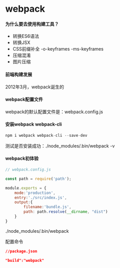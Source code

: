 # webpack

#### 为什么要去使用构建工具？

- 转换ES6语法
- 转换JSX
- CSS前缀补全   -o-keyframes   -ms-keyframes  
- 压缩混淆
- 图片压缩 



#### 前端构建发展

2012年3月，webpack诞生的

#### webpack配置文件

webpack的默认配置文件是：webpack.config.js

#### 安装webpack  webpack-cli

```javascript
npm i webpack webpack-cli --save-dev
```

测试是否安装成功：./node_modules/.bin/webpack -v

#### webpack初体验

```javascript
// webpack.config.js

const path = require('path');

module.exports = {
    mode:'production',
    entry:'./src/index.js',
    output:{
        filename:'bundle.js',
        path: path.resolve(__dirname, "dist")
    }
}
```

./node_modules/.bin/webpack

配置命令

```json
//package.json

"build":"webpack"
```

